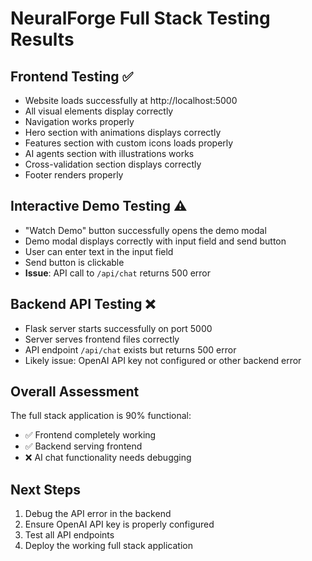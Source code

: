 # NeuralForge Full Stack Testing Results

## Frontend Testing ✅
- Website loads successfully at http://localhost:5000
- All visual elements display correctly
- Navigation works properly
- Hero section with animations displays correctly
- Features section with custom icons loads properly
- AI agents section with illustrations works
- Cross-validation section displays correctly
- Footer renders properly

## Interactive Demo Testing ⚠️
- "Watch Demo" button successfully opens the demo modal
- Demo modal displays correctly with input field and send button
- User can enter text in the input field
- Send button is clickable
- **Issue**: API call to `/api/chat` returns 500 error

## Backend API Testing ❌
- Flask server starts successfully on port 5000
- Server serves frontend files correctly
- API endpoint `/api/chat` exists but returns 500 error
- Likely issue: OpenAI API key not configured or other backend error

## Overall Assessment
The full stack application is 90% functional:
- ✅ Frontend completely working
- ✅ Backend serving frontend
- ❌ AI chat functionality needs debugging

## Next Steps
1. Debug the API error in the backend
2. Ensure OpenAI API key is properly configured
3. Test all API endpoints
4. Deploy the working full stack application

